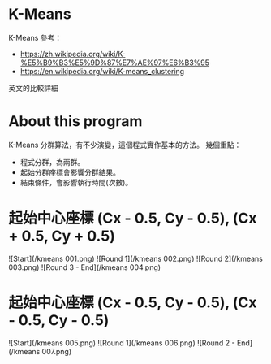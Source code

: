 # K-Means

K-Means 參考：
 - https://zh.wikipedia.org/wiki/K-%E5%B9%B3%E5%9D%87%E7%AE%97%E6%B3%95
 - https://en.wikipedia.org/wiki/K-means_clustering
  
英文的比較詳細

# About this program

K-Means 分群算法，有不少演變，這個程式實作基本的方法。
幾個重點：
 - 程式分群，為兩群。
 - 起始分群座標會影響分群結果。
 - 結束條件，會影響執行時間(次數)。

# 起始中心座標 (Cx - 0.5, Cy - 0.5), (Cx + 0.5, Cy + 0.5)

![Start](/kmeans 001.png)
![Round 1](/kmeans 002.png)
![Round 2](/kmeans 003.png)
![Round 3 - End](/kmeans 004.png)

# 起始中心座標 (Cx - 0.5, Cy - 0.5), (Cx - 0.5, Cy - 0.5)

![Start](/kmeans 005.png)
![Round 1](/kmeans 006.png)
![Round 2 - End](/kmeans 007.png)